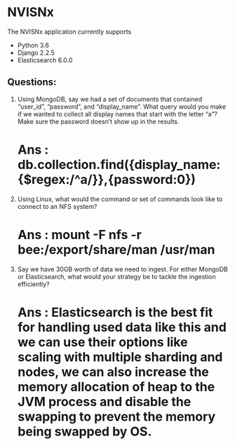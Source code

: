# NVISNx 

 The NVISNx application currently supports
  - Python 3.6
  - Django 2.2.5
  - Elasticsearch 6.0.0


Questions:
----------

  1. Using MongoDB, say we had a set of documents that contained “user_id”, “password”, and “display_name”.  What query would you make if we wanted to collect all display names that start with the letter “a”?  Make sure the password doesn’t show up in the results.

      # Ans : db.collection.find({display_name:{$regex:/^a/}},{password:0})

  2. Using Linux, what would the command or set of commands look like to connect to an NFS system?

      # Ans :  mount -F nfs -r bee:/export/share/man /usr/man

  3. Say we have 30GB worth of data we need to ingest.  For either MongoDB or Elasticsearch, what would your strategy be to tackle the ingestion efficiently?
  
      # Ans : Elasticsearch is the best fit for handling used data like this and we can use their options like scaling with multiple sharding and nodes, we can also increase the memory allocation of heap to the JVM process and disable the swapping to prevent the memory being swapped by OS.